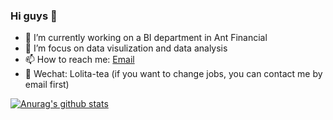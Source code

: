 ### Hi guys 👋

- 🔭 I’m currently working on a BI department in Ant Financial
- 🌱 I’m focus on data visulization and data analysis
- 📫 How to reach me: [Email](736929286@qq.com) 
- 💬 Wechat: Lolita-tea (if you want to change jobs, you can contact me by email first)

[![Anurag's github stats](https://github-readme-stats.vercel.app/api?username=visiky&theme=dracula&hide=commits)](https://github.com/anuraghazra/github-readme-stats)
